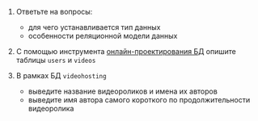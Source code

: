 1. Ответьте на вопросы:
    - для чего устанавливается тип данных
    - особенности реляционной модели данных

2. С помощью инструмента [онлайн-проектирования БД](https://dbdiagram.io/d/) опишите таблицы `users` и `videos`

3. В рамках БД `videohosting`
    - выведите название видеороликов и имена их авторов
    - выведите имя автора самого короткого по продолжительности видеоролика